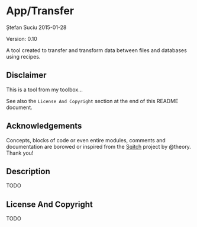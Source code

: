 App/Transfer
============
Ștefan Suciu
2015-01-28

Version: 0.10

A tool created to transfer and transform data between files and
databases using recipes.


Disclaimer
----------

This is a tool from my toolbox...

See also the `License And Copyright` section at the end of this README
document.


Acknowledgements
----------------

Concepts, blocks of code or even entire modules, comments and
documentation are borowed or inspired from the
[Sqitch](https://github.com/theorx/sqitch) project by @theory.  Thank
you!


Description
-----------

TODO


License And Copyright
---------------------

TODO
